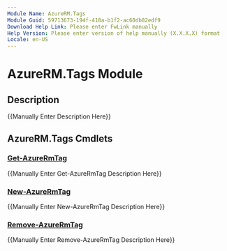```yaml
---
Module Name: AzureRM.Tags
Module Guid: 59713673-194f-418a-b1f2-ac60db82edf9
Download Help Link: Please enter FwLink manually
Help Version: Please enter version of help manually (X.X.X.X) format
Locale: en-US
---
```


# AzureRM.Tags Module
## Description
{{Manually Enter Description Here}}

## AzureRM.Tags Cmdlets
### [Get-AzureRmTag](Get-AzureRmTag.md)
{{Manually Enter Get-AzureRmTag Description Here}}

### [New-AzureRmTag](New-AzureRmTag.md)
{{Manually Enter New-AzureRmTag Description Here}}

### [Remove-AzureRmTag](Remove-AzureRmTag.md)
{{Manually Enter Remove-AzureRmTag Description Here}}

